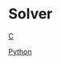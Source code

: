 # Solver

[C](https://github.com/Roshni0/Games/blob/master/Suduko/solve.c)

[Python](https://github.com/Roshni0/Games/blob/master/Suduko/solve.py)
